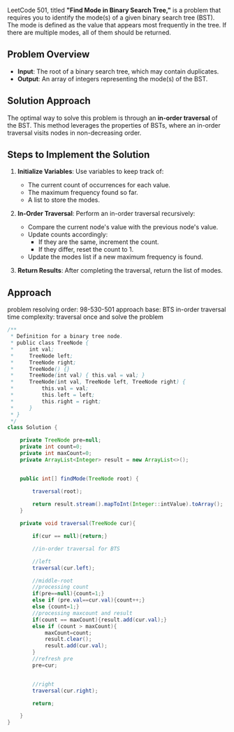
LeetCode 501, titled **"Find Mode in Binary Search Tree,"** is a problem that requires you to identify the mode(s) of a given binary search tree (BST). The mode is defined as the value that appears most frequently in the tree. If there are multiple modes, all of them should be returned.

## **Problem Overview**

- **Input**: The root of a binary search tree, which may contain duplicates.
- **Output**: An array of integers representing the mode(s) of the BST.

## **Solution Approach**

The optimal way to solve this problem is through an **in-order traversal** of the BST. This method leverages the properties of BSTs, where an in-order traversal visits nodes in non-decreasing order.

## **Steps to Implement the Solution**

1. **Initialize Variables**: Use variables to keep track of:
    - The current count of occurrences for each value.
    - The maximum frequency found so far.
    - A list to store the modes.
    
2. **In-Order Traversal**: Perform an in-order traversal recursively:
    - Compare the current node's value with the previous node's value.
    - Update counts accordingly:
        - If they are the same, increment the count.
        - If they differ, reset the count to 1.
    - Update the modes list if a new maximum frequency is found.
    
3. **Return Results**: After completing the traversal, return the list of modes.

## Approach

problem resolving order: 98-530-501
approach base: BTS in-order traversal
time complexity: traversal once and solve the problem

```java
/**
 * Definition for a binary tree node.
 * public class TreeNode {
 *     int val;
 *     TreeNode left;
 *     TreeNode right;
 *     TreeNode() {}
 *     TreeNode(int val) { this.val = val; }
 *     TreeNode(int val, TreeNode left, TreeNode right) {
 *         this.val = val;
 *         this.left = left;
 *         this.right = right;
 *     }
 * }
 */
class Solution {

    private TreeNode pre=null;
    private int count=0;
    private int maxCount=0;
    private ArrayList<Integer> result = new ArrayList<>();


    public int[] findMode(TreeNode root) {

        traversal(root);
        
        return result.stream().mapToInt(Integer::intValue).toArray();
    }

    private void traversal(TreeNode cur){

        if(cur == null){return;}

        //in-order traversal for BTS

        //left
        traversal(cur.left);

        //middle-root
        //processing count
        if(pre==null){count=1;}
        else if (pre.val==cur.val){count++;}
        else {count=1;}
        //processing maxcount and result
        if(count == maxCount){result.add(cur.val);}
        else if (count > maxCount){
            maxCount=count;
            result.clear();
            result.add(cur.val);
        }
        //refresh pre
        pre=cur;


        //right
        traversal(cur.right);

        return;

    }
}
```